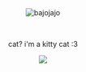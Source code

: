 <div align="center">
  <img src="https://horrorgifs.neocities.org/lines/Line%20(102).gif" alt="bajojajo">
</div>

 &nbsp;

  <div align="center">
    <p>
    cat? i'm a kitty cat :3
    </p>
  </div>
  
<div align="center">
 <img src="https://github.com/Webosik/M30W/blob/main/cd66a17b.gif?raw=true">
</div>
